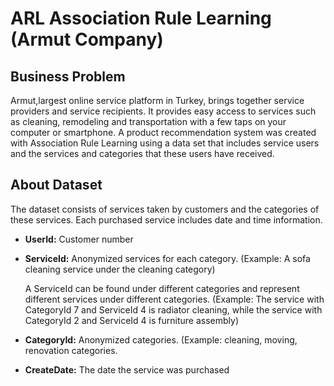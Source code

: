 
# ARL Association Rule Learning (Armut Company)

##  Business Problem

Armut,largest online service platform in Turkey, brings together service providers and service recipients. It provides easy access to services such as cleaning, remodeling and transportation with a few taps on your computer or smartphone. A product recommendation system was created with Association Rule Learning using a data set that includes service users and the services and categories that these users have received.

##  About Dataset

The dataset consists of services taken by customers and the categories of these services.
Each purchased service includes date and time information.

* **UserId:** Customer number

* **ServiceId:** Anonymized services for each category. (Example: A sofa cleaning service under the cleaning category)

  A ServiceId can be found under different categories and represent different services under different categories.
  (Example: The service with CategoryId 7 and ServiceId 4 is radiator cleaning, while the service with CategoryId 2 and ServiceId 4 is furniture assembly)

* **CategoryId:** Anonymized categories. (Example: cleaning, moving, renovation categories.

* **CreateDate:** The date the service was purchased
